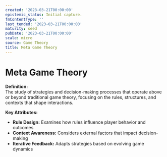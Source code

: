```yaml
---
created: '2023-03-21T00:00:00'
epistemic_status: Initial capture.
fmContentType: ''
last_tended: '2023-03-21T00:00:00'
maturity: seed
pubDate: '2023-03-21T00:00:00'
scale: micro
source: Game Theory
title: Meta Game Theory
---
```


# Meta Game Theory

**Definition:**  
The study of strategies and decision-making processes that operate above or beyond traditional game theory, focusing on the rules, structures, and contexts that shape interactions.

**Key Attributes:**  
- **Rule Design:** Examines how rules influence player behavior and outcomes  
- **Context Awareness:** Considers external factors that impact decision-making  
- **Iterative Feedback:** Adapts strategies based on evolving game dynamics
